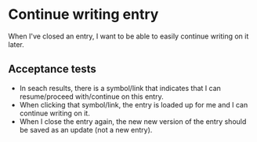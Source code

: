 # Continue writing entry

When I've closed an entry, I want to be able to easily continue writing on it later.

## Acceptance tests

- In seach results, there is a symbol/link that indicates that I can resume/proceed with/continue on this entry.
- When clicking that symbol/link, the entry is loaded up for me and I can continue writing on it.
- When I close the entry again, the new new version of the entry should be saved as an update (not a new entry).
